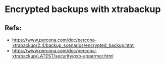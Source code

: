 # Encrypted backups with xtrabackup 

## Refs:

  * https://www.percona.com/doc/percona-xtrabackup/2.4/backup_scenarios/encrypted_backup.html
  * https://www.percona.com/doc/percona-xtrabackup/LATEST/security/pxb-apparmor.html
